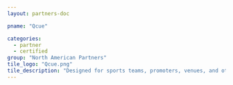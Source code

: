 ```yaml
---
layout: partners-doc

pname: "Qcue"

categories: 
  - partner
  - certified
group: "North American Partners"
tile_logo: "Qcue.png"
tile_description: "Designed for sports teams, promoters, venues, and other entertainment organizations, Qcue's Primary Seller application provides the intelligence and automation to make thousands of prices changes in just minutes, allowing ticket sellers to better price tickets in a dynamic market."
---
```

